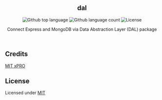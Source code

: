 <h2 align="center">dal</h2>

<p align="center">
  <img alt="Github top language" src="https://img.shields.io/github/languages/top/giankbo/dal?color=blue">

  <img alt="Github language count" src="https://img.shields.io/github/languages/count/giankbo/dal?color=blue">

  <img alt="License" src="https://img.shields.io/github/license/giankbo/dal?color=brightgreen">
</p>

<p align="center" markdown="1">
  Connect Express and MongoDB via Data Abstraction Layer (DAL) package
</p>

<br>

## Credits

[MIT xPRO](https://xpro.mit.edu)

## License

Licensed under [MIT](LICENSE.md)

